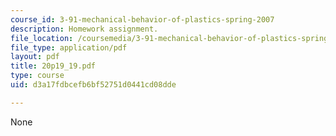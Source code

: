 ```yaml
---
course_id: 3-91-mechanical-behavior-of-plastics-spring-2007
description: Homework assignment.
file_location: /coursemedia/3-91-mechanical-behavior-of-plastics-spring-2007/d3a17fdbcefb6bf52751d0441cd08dde_20p19_19.pdf
file_type: application/pdf
layout: pdf
title: 20p19_19.pdf
type: course
uid: d3a17fdbcefb6bf52751d0441cd08dde

---
```

None